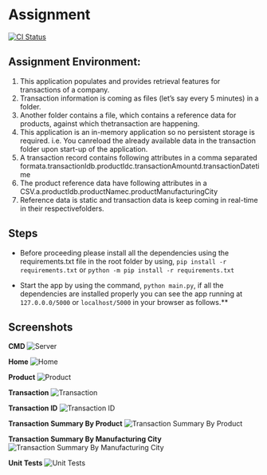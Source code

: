 # Assignment
[![CI Status](https://travis-ci.org/devanandchauhan/FlaskRestAPI.svg?branch=main)](https://travis-ci.org/devanandchauhan/FlaskRestAPI)

## Assignment Environment:
1. This application populates and provides retrieval features for transactions of a company.
2. Transaction information is coming as files (let’s say every 5 minutes) in a folder.
3. Another folder contains a file, which contains a reference data for products, against which thetransaction are happening.
4. This application is an in-memory application so no persistent storage is required. i.e. You canreload the already available data in the transaction folder upon start-up of the application.
5. A transaction record contains following attributes in a comma separated formata.transactionIdb.productIdc.transactionAmountd.transactionDatetime
6. The product reference data have following attributes in a CSV.a.productIdb.productNamec.productManufacturingCity
7. Reference data is static and transaction data is keep coming in real-time in their respectivefolders.

## Steps
- Before proceeding please install all the dependencies using the requirements.txt file in the root folder by using,
```pip install -r requirements.txt``` or ```python -m pip install -r requirements.txt```

- Start the app by using the command, ```python main.py```, if all the dependencies are installed properly you can see the app running at ```127.0.0.0/5000``` or ```localhost/5000``` in your browser as follows.**

## Screenshots

**CMD**
![Server](/images/server.JPG?raw=true "Server")

**Home** 
![Home](/images/home.JPG?raw=true "Home")

**Product** 
![Product](/images/product.JPG?raw=true "Product")

**Transaction**
![Transaction](/images/transaction.JPG?raw=true "Transaction")

**Transaction ID** 
![Transaction ID](/images/transactionid.JPG?raw=true "Transaction ID")

**Transaction Summary By Product** 
![Transaction Summary By Product](/images/transactionsummarybyproduct.JPG?raw=true "Transaction Summary By Product")

**Transaction Summary By Manufacturing City** 
![Transaction Summary By Manufacturing City](/images/transactionsummarybycity.JPG?raw=true "Transaction Summary By Manufacturing City")

**Unit Tests**
![Unit Tests](/images/test.JPG?raw=true "Unit Tests")
